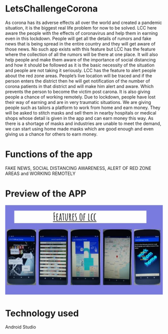 # LetsChallengeCorona
As corona has its adverse effects all over the world and created a pandemic situation, it is the biggest real life problem for now to be solved. LCC here aware the people with the effects of coronavirus and help them in earning even in this lockdown. 
People will get all the details of rumors and fake news that is being spread in the entire country and they will get aware of those news. No such app exists with this feature but LCC has the feature where the collection of all the rumors will be there at one place. It will also help people and make them aware of the importance of social distancing and how it should be followed as it is the basic necessity of the situation and people are not taking it seriously. LCC has the feature to alert people about the red zone areas.  People’s live location will be traced and if the person enters the district then he will get notification of the number of corona patients in that district and will make him alert and aware. Which prevents the person to become the victim post carona.
It is also giving people a chance of working remotely. Due to lockdown, people have lost their way of earning and are in very traumatic situations. We are giving people such as tailors a platform to work from home and earn money. They will be asked to stitch masks and sell them in nearby hospitals or medical shops whose detail is given in the app and can earn money this way. As there is a shortage of masks and industries are unable to meet the demand, we can start using home made masks which are good enough and even giving us a chance for others to earn money.
# Functions of the app
FAKE NEWS,
SOCIAL DISTANCING AWARENESS,
ALERT OF RED ZONE AREAS and
WORKING REMOTELY
# Preview of the APP
![](LCC%20image.jpeg)
# Technology used
Android Studio
